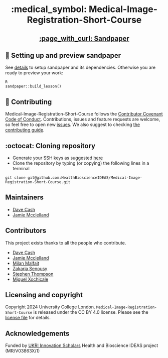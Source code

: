 <div style="text-align: center;" align="center">
  <h1> :medical_symbol:  Medical-Image-Registration-Short-Course </h1>
  <h2> <a href="https://healthbioscienceideas.github.io/Medical-Image-Registration-Short-Course/">:page_with_curl: Sandpaper</a> </h2>
</div>

## :nut_and_bolt: Setting up and preview sandpaper 
See [details](_setting_up) to setup sandpaper and its dependencies. Otherwise you are ready to preview your work:
```
R
sandpaper::build_lesson()
```

## 🤝 Contributing
Medical-Image-Registration-Short-Course follows the [Contributor Covenant Code of Conduct](CODE_OF_CONDUCT.md).
Contributions, issues and feature requests are welcome, so feel free to open new [issues](https://github.com/HealthBioscienceIDEAS/Medical-Image-Registration-Short-Course/issues/new/choose).
We also suggest to checking [the contributing guide](CONTRIBUTING.md).

## :octocat: Cloning repository
* Generate your SSH keys as suggested [here](https://docs.github.com/en/github/authenticating-to-github/generating-a-new-ssh-key-and-adding-it-to-the-ssh-agent)
* Clone the repository by typing (or copying) the following lines in a terminal
```
git clone git@github.com:HealthBioscienceIDEAS/Medical-Image-Registration-Short-Course.git
```

## Maintainers
* [Dave Cash](https://github.com/davecash75)
* [Jamie Mcclelland](https://github.com/jamie-mcclelland)

## Contributors
This project exists thanks to all the people who contribute.
* [Dave Cash](https://github.com/davecash75)
* [Jamie Mcclelland](https://github.com/jamie-mcclelland)
* [Milan Malfait](https://github.com/milanmlft)
* [Zakaria Senousy](https://github.com/zsenousy)
* [Stephen Thompson](https://github.com/thompson318)
* [Miguel Xochicale](https://github.com/mxochicale)

## Licensing and copyright
Copyright 2024 University College London.
`Medical-Image-Registration-Short-Course` is released under the  CC BY 4.0 license.
Please see the [license file](LICENSE.md) for details.

## Acknowledgements
Funded by [UKRI Innovation Scholars](https://www.ukri.org/opportunity/innovation-scholars-data-science-training-in-health-bioscience/) Health and Bioscience IDEAS project (MR/V03863X/1)
